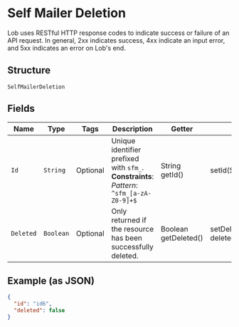 
# Self Mailer Deletion

Lob uses RESTful HTTP response codes to indicate success or failure of an API request. In general, 2xx indicates success, 4xx indicate an input error, and 5xx indicates an error on Lob's end.

## Structure

`SelfMailerDeletion`

## Fields

| Name | Type | Tags | Description | Getter | Setter |
|  --- | --- | --- | --- | --- | --- |
| `Id` | `String` | Optional | Unique identifier prefixed with `sfm_`.<br>**Constraints**: *Pattern*: `^sfm_[a-zA-Z0-9]+$` | String getId() | setId(String id) |
| `Deleted` | `Boolean` | Optional | Only returned if the resource has been successfully deleted. | Boolean getDeleted() | setDeleted(Boolean deleted) |

## Example (as JSON)

```json
{
  "id": "id6",
  "deleted": false
}
```

